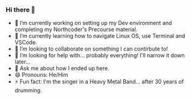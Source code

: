 ### Hi there 👋


- 🔭 I’m currently working on setting up my Dev environment and completing my Northcoder's Precourse material.
- 🌱 I’m currently learning how to navigate Linux OS, use Terminal and VSCode.
- 👯 I’m looking to collaborate on something I can contirbute to!
- 🤔 I’m looking for help with... probably everything! I'll narrow it down later...
- 💬 Ask me about how I ended up here.
- 😄 Pronouns: He/Him
- ⚡ Fun fact: I'm the singer in a Heavy Metal Band... after 30 years of drumming.
